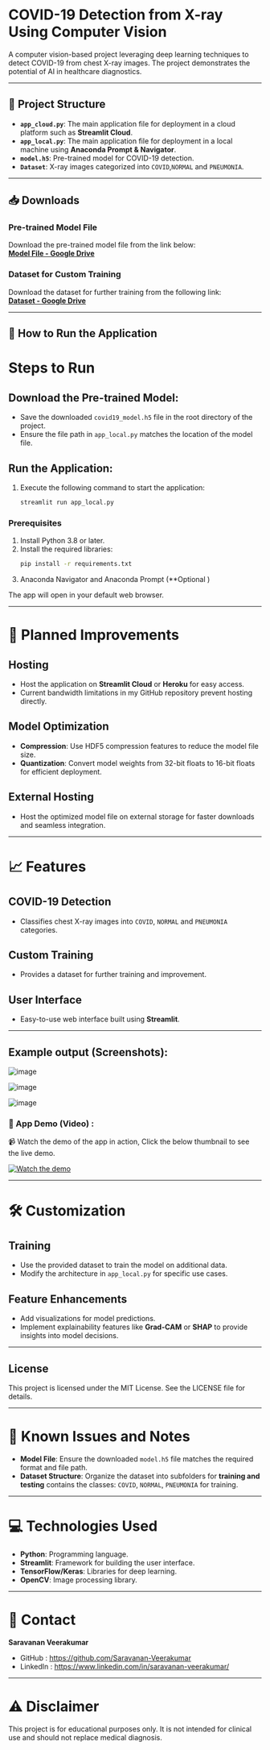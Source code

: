 # COVID-19 Detection from X-ray Using Computer Vision

A computer vision-based project leveraging deep learning techniques to detect COVID-19 from chest X-ray images. The project demonstrates the potential of AI in healthcare diagnostics.

---

## 📂 Project Structure

- **`app_cloud.py`**: The main application file for deployment in a cloud platform such as **Streamlit Cloud**.
- **`app_local.py`**: The main application file for deployment in a local machine using **Anaconda Prompt & Navigator**.
- **`model.h5`**: Pre-trained model for COVID-19 detection.
- **`Dataset`**: X-ray images categorized into `COVID`,`NORMAL` and `PNEUMONIA`.

---

## 📥 Downloads

### Pre-trained Model File
Download the pre-trained model file from the link below:  
[**Model File - Google Drive**](https://drive.google.com/file/d/1VApI7olygDhgRMJzWgVRjH8BYMxMd9Lu/view?usp=sharing)

### Dataset for Custom Training
Download the dataset for further training from the following link:  
[**Dataset - Google Drive**](https://drive.google.com/file/d/1tbxLmhSt5lJm_gIrb6SQ4KH4cBe9_cI7/view?usp=sharing)

---

## 🚀 How to Run the Application

# Steps to Run

## Download the Pre-trained Model:
- Save the downloaded `covid19_model.h5` file in the root directory of the project.  
- Ensure the file path in `app_local.py` matches the location of the model file.  

## Run the Application:
1. Execute the following command to start the application:  
   ```bash
   streamlit run app_local.py


### Prerequisites
1. Install Python 3.8 or later.
2. Install the required libraries:
   ```bash
   pip install -r requirements.txt
3. Anaconda Navigator and Anaconda Prompt (**Optional )

The app will open in your default web browser.

---

# 🔧 Planned Improvements

## Hosting
- Host the application on **Streamlit Cloud** or **Heroku** for easy access.  
- Current bandwidth limitations in my GitHub repository prevent hosting directly.

## Model Optimization
- **Compression**: Use HDF5 compression features to reduce the model file size.  
- **Quantization**: Convert model weights from 32-bit floats to 16-bit floats for efficient deployment.

## External Hosting
- Host the optimized model file on external storage for faster downloads and seamless integration.

---

# 📈 Features

## COVID-19 Detection
- Classifies chest X-ray images into `COVID`, `NORMAL` and `PNEUMONIA` categories.  

## Custom Training
- Provides a dataset for further training and improvement.  

## User Interface
- Easy-to-use web interface built using **Streamlit**.

---
## Example output (Screenshots):

![image](https://github.com/user-attachments/assets/6f479793-dbe7-47a6-9384-b1e2c2ba6c01)

![image](https://github.com/user-attachments/assets/d3825d29-9e98-429c-a0d1-d0626e04f64c)

![image](https://github.com/user-attachments/assets/18fc7ec2-6a0a-4efa-bf8f-0d931d78d753)



### 🎥 App Demo (Video) :

📹 Watch the demo of the app in action, Click the below thumbnail to see the live demo.

[![Watch the demo](https://img.youtube.com/vi/woGspTurIEc/0.jpg)](https://youtu.be/woGspTurIEc)


---

# 🛠️ Customization

## Training
- Use the provided dataset to train the model on additional data.  
- Modify the architecture in `app_local.py` for specific use cases.

## Feature Enhancements
- Add visualizations for model predictions.  
- Implement explainability features like **Grad-CAM** or **SHAP** to provide insights into model decisions.

---

## License
This project is licensed under the MIT License. See the LICENSE file for details.

---
# 🛑 Known Issues and Notes

- **Model File**: Ensure the downloaded `model.h5` file matches the required format and file path.  
- **Dataset Structure**: Organize the dataset into subfolders for **training and testing** contains the classes: `COVID`, `NORMAL`, `PNEUMONIA` for training.

---

# 💻 Technologies Used
- **Python**: Programming language.  
- **Streamlit**: Framework for building the user interface.  
- **TensorFlow/Keras**: Libraries for deep learning.  
- **OpenCV**: Image processing library.

---

# 📧 Contact
**Saravanan Veerakumar**
- GitHub : https://github.com/Saravanan-Veerakumar
- LinkedIn : https://www.linkedin.com/in/saravanan-veerakumar/

---

# ⚠️ Disclaimer
This project is for educational purposes only. It is not intended for clinical use and should not replace medical diagnosis.

